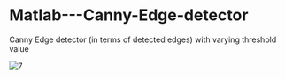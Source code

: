 # Matlab---Canny-Edge-detector
Canny Edge detector (in terms of detected edges) with varying threshold value

![7](https://user-images.githubusercontent.com/78306035/154574038-be209423-5977-4f46-a151-d647b16d3e44.png)

